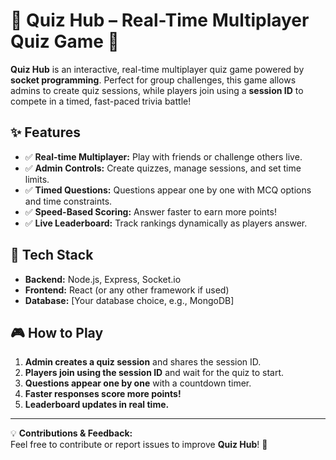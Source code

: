 # 🎉 Quiz Hub – Real-Time Multiplayer Quiz Game 🎯  

**Quiz Hub** is an interactive, real-time multiplayer quiz game powered by **socket programming**. Perfect for group challenges, this game allows admins to create quiz sessions, while players join using a **session ID** to compete in a timed, fast-paced trivia battle!  

## ✨ Features  
- ✅ **Real-time Multiplayer:** Play with friends or challenge others live.  
- ✅ **Admin Controls:** Create quizzes, manage sessions, and set time limits.  
- ✅ **Timed Questions:** Questions appear one by one with MCQ options and time constraints.  
- ✅ **Speed-Based Scoring:** Answer faster to earn more points!  
- ✅ **Live Leaderboard:** Track rankings dynamically as players answer.  

## 🚀 Tech Stack  
- **Backend:** Node.js, Express, Socket.io  
- **Frontend:** React (or any other framework if used)  
- **Database:** [Your database choice, e.g., MongoDB]  

## 🎮 How to Play  
1. **Admin creates a quiz session** and shares the session ID.  
2. **Players join using the session ID** and wait for the quiz to start.  
3. **Questions appear one by one** with a countdown timer.  
4. **Faster responses score more points!**  
5. **Leaderboard updates in real time.**  

---

💡 **Contributions & Feedback:**  
Feel free to contribute or report issues to improve **Quiz Hub**! 🚀  

